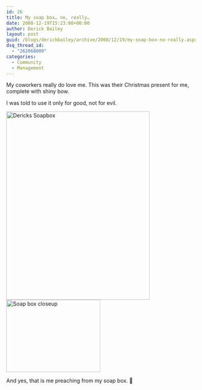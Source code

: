 ```yaml
---
id: 26
title: My soap box… no, really…
date: 2008-12-19T15:23:08+00:00
author: Derick Bailey
layout: post
guid: /blogs/derickbailey/archive/2008/12/19/my-soap-box-no-really.aspx
dsq_thread_id:
  - "262068009"
categories:
  - Community
  - Management
---
```

My coworkers really do love me. This was their Christmas present for me, complete with shiny bow. 

I was told to use it only for good, not for evil.

[<img style="border-top-width: 0px;border-left-width: 0px;border-bottom-width: 0px;border-right-width: 0px" height="500" alt="Dericks Soapbox" src="http://lostechies.com/derickbailey/files/2011/03/DericksSoapbox_thumb_4359455E.jpg" width="381" border="0" />](http://lostechies.com/derickbailey/files/2011/03/DericksSoapbox_3BA92A9C.jpg) [<img style="border-right: 0px;border-top: 0px;border-left: 0px;border-bottom: 0px" height="192" alt="Soap box closeup" src="http://lostechies.com/derickbailey/files/2011/03/Soapboxcloseup_thumb_291B6CEB.jpg" width="250" border="0" />](http://lostechies.com/derickbailey/files/2011/03/Soapboxcloseup_7316EDDD.jpg)

And yes, that is me preaching from my soap box. 🙂